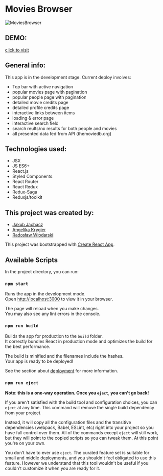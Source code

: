 # Movies Browser

![MoviesBrowser](https://github.com/JakubJachacz/Movies-Browser/assets/123166327/95de5703-e454-460f-8351-ef5c4754a9f0)

## DEMO:
[click to visit](https://jakubjachacz.github.io/Movies-Browser/)

## General info:
This app is in the development stage. Current deploy involves:
<ul>
<li>Top bar with active navigation</li>
<li>popular movies page with pagination</li>
<li>popular people page with pagination</li>
<li>detailed movie credits page</li>
<li>detailed profile credits page</li>
<li>interactive links between items</li>
<li>loading & error page</li>
<li>interactive search field</li>
<li>search reults/no results for both people and movies</li>
<li>all presented data fed from API (themoviedb.org)</li>
</ul>
 
## Technologies used:
<ul>
<li>JSX</li>
<li>JS ES6+</li>
<li>React.js</li>
<li>Styled Components</li>
<li>React Router</li>
<li>React Redux</li>
<li>Redux-Saga</li>
<li>Reduxjs/toolkit</li>
</ul>

## This project was created by:
- [Jakub Jachacz](https://github.com/JakubJachacz)
- [Angelika Krygier](https://github.com/AngelikaKrygier)
- [Radosław Włodarski](https://github.com/RadekW86)

This project was bootstrapped with [Create React App](https://github.com/facebook/create-react-app).

## Available Scripts

In the project directory, you can run:

### `npm start`

Runs the app in the development mode.\
Open [http://localhost:3000](http://localhost:3000) to view it in your browser.

The page will reload when you make changes.\
You may also see any lint errors in the console.

### `npm run build`

Builds the app for production to the `build` folder.\
It correctly bundles React in production mode and optimizes the build for the best performance.

The build is minified and the filenames include the hashes.\
Your app is ready to be deployed!

See the section about [deployment](https://facebook.github.io/create-react-app/docs/deployment) for more information.

### `npm run eject`

**Note: this is a one-way operation. Once you `eject`, you can't go back!**

If you aren't satisfied with the build tool and configuration choices, you can `eject` at any time. This command will remove the single build dependency from your project.

Instead, it will copy all the configuration files and the transitive dependencies (webpack, Babel, ESLint, etc) right into your project so you have full control over them. All of the commands except `eject` will still work, but they will point to the copied scripts so you can tweak them. At this point you're on your own.

You don't have to ever use `eject`. The curated feature set is suitable for small and middle deployments, and you shouldn't feel obligated to use this feature. However we understand that this tool wouldn't be useful if you couldn't customize it when you are ready for it.
